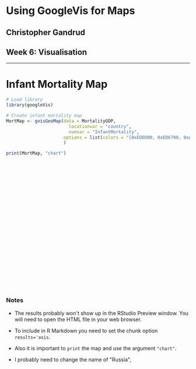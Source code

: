 # Using GoogleVis for Maps
## Christopher Gandrud
## Week 6: Visualisation

---




# Infant Mortality Map


```r
# Load library
library(googleVis)

# Create infant mortality map
MortMap <- gvisGeoMap(data = MortalityGDP,
                        locationvar = "country",
                        numvar = "InfantMortality",
                      options = list(colors = "[0xEDDD00, 0xED6700, 0xA04400]")
                      )

print(MortMap, "chart")
```

<!-- GeoMap generated in R 2.15.1 by googleVis 0.2.17 package -->
<!-- Tue Oct  2 20:09:53 2012 -->


<!-- jsHeader -->
<script type="text/javascript" src="http://www.google.com/jsapi">
</script>
<script type="text/javascript">
 
// jsData 
function gvisDataGeoMapID789e3e3bbf1 ()
{
  var data = new google.visualization.DataTable();
  var datajson =
[
 [
 "United Arab Emirates",
        6.3 
],
[
 "Afghanistan",
       76.2 
],
[
 "Antigua and Barbuda",
        7.2 
],
[
 "Albania",
       14.1 
],
[
 "Armenia",
       17.2 
],
[
 "Angola",
      100.1 
],
[
 "Argentina",
       13.4 
],
[
 "American Samoa",
null 
],
[
 "Austria",
        3.6 
],
[
 "Australia",
        4.3 
],
[
 "Aruba",
null 
],
[
 "Azerbaijan",
       41.9 
],
[
 "Bosnia and Herzegovina",
        7.1 
],
[
 "Barbados",
       16.9 
],
[
 "Bangladesh",
       40.5 
],
[
 "Belgium",
        3.7 
],
[
 "Burkina Faso",
       83.6 
],
[
 "Bulgaria",
       11.5 
],
[
 "Bahrain",
        8.9 
],
[
 "Burundi",
         89 
],
[
 "Benin",
       71.1 
],
[
 "Bermuda",
null 
],
[
 "Brunei Darussalam",
        5.9 
],
[
 "Bolivia",
       42.4 
],
[
 "Brazil",
       16.2 
],
[
 "Bahamas, The",
         14 
],
[
 "Bhutan",
       45.7 
],
[
 "Botswana",
       22.4 
],
[
 "Belarus",
        4.8 
],
[
 "Belize",
       15.8 
],
[
 "Canada",
          5 
],
[
 "Congo, Dem. Rep.",
      112.8 
],
[
 "Central African Republic",
      109.3 
],
[
 "Congo, Rep.",
       64.8 
],
[
 "Switzerland",
        4.1 
],
[
 "Cote d'Ivoire",
       83.3 
],
[
 "Chile",
        7.7 
],
[
 "Cameroon",
       81.1 
],
[
 "China",
       14.9 
],
[
 "Colombia",
       16.2 
],
[
 "Costa Rica",
        8.8 
],
[
 "Cuba",
        4.8 
],
[
 "Cape Verde",
       20.1 
],
[
 "Cyprus",
          3 
],
[
 "Czech Republic",
        3.6 
],
[
 "Germany",
        3.5 
],
[
 "Djibouti",
       74.2 
],
[
 "Denmark",
        3.5 
],
[
 "Dominica",
         11 
],
[
 "Dominican Republic",
       22.5 
],
[
 "Algeria",
       27.6 
],
[
 "Ecuador",
         21 
],
[
 "Estonia",
        3.6 
],
[
 "Egypt, Arab Rep.",
       20.4 
],
[
 "Eritrea",
       48.8 
],
[
 "Spain",
        3.9 
],
[
 "Ethiopia",
       56.5 
],
[
 "Finland",
        2.5 
],
[
 "Fiji",
       14.9 
],
[
 "Micronesia, Fed. Sts.",
       34.4 
],
[
 "Faeroe Islands",
null 
],
[
 "France",
        3.5 
],
[
 "Gabon",
       51.5 
],
[
 "United Kingdom",
        4.6 
],
[
 "Grenada",
       10.8 
],
[
 "Georgia",
       19.9 
],
[
 "Ghana",
       53.7 
],
[
 "Greenland",
null 
],
[
 "Gambia, The",
       59.2 
],
[
 "Guinea",
       83.1 
],
[
 "Equatorial Guinea",
       82.6 
],
[
 "Greece",
          4 
],
[
 "Guatemala",
       26.1 
],
[
 "Guam",
null 
],
[
 "Guinea-Bissau",
      100.1 
],
[
 "Guyana",
       31.2 
],
[
 "Hong Kong SAR, China",
null 
],
[
 "Honduras",
       19.8 
],
[
 "Croatia",
        4.8 
],
[
 "Haiti",
       55.9 
],
[
 "Hungary",
          6 
],
[
 "Indonesia",
       26.8 
],
[
 "Ireland",
        3.6 
],
[
 "Israel",
        3.8 
],
[
 "India",
         50 
],
[
 "Iraq",
       31.6 
],
[
 "Iran, Islamic Rep.",
       22.9 
],
[
 "Iceland",
        1.8 
],
[
 "Italy",
        3.4 
],
[
 "Jamaica",
       16.8 
],
[
 "Jordan",
       18.9 
],
[
 "Japan",
        2.4 
],
[
 "Kenya",
       51.9 
],
[
 "Kyrgyz Republic",
       29.2 
],
[
 "Cambodia",
       41.9 
],
[
 "Kiribati",
       39.5 
],
[
 "Comoros",
       61.4 
],
[
 "St. Kitts and Nevis",
        6.8 
],
[
 "Korea, Dem. Rep.",
       26.4 
],
[
 "Korea, Rep.",
        4.2 
],
[
 "Kuwait",
        9.5 
],
[
 "Cayman Islands",
null 
],
[
 "Kazakhstan",
       26.5 
],
[
 "Lao PDR",
       37.4 
],
[
 "Lebanon",
        9.1 
],
[
 "St. Lucia",
         14 
],
[
 "Sri Lanka",
       11.4 
],
[
 "Liberia",
       65.1 
],
[
 "Lesotho",
       68.3 
],
[
 "Lithuania",
        5.5 
],
[
 "Luxembourg",
        2.6 
],
[
 "Latvia",
        8.2 
],
[
 "Libya",
         14 
],
[
 "Morocco",
       30.6 
],
[
 "Moldova",
       14.4 
],
[
 "Montenegro",
        7.2 
],
[
 "Madagascar",
       45.9 
],
[
 "Marshall Islands",
       23.6 
],
[
 "Macedonia, FYR",
        9.7 
],
[
 "Mali",
      100.8 
],
[
 "Myanmar",
       50.5 
],
[
 "Mongolia",
       28.7 
],
[
 "Macao SAR, China",
null 
],
[
 "Mauritania",
       76.1 
],
[
 "Malta",
        5.2 
],
[
 "Mauritius",
       13.1 
],
[
 "Maldives",
       12.1 
],
[
 "Malawi",
       59.9 
],
[
 "Mexico",
       14.8 
],
[
 "Malaysia",
        6.1 
],
[
 "Mozambique",
       78.2 
],
[
 "New Caledonia",
null 
],
[
 "Niger",
       70.7 
],
[
 "Nigeria",
       83.4 
],
[
 "Nicaragua",
       23.6 
],
[
 "Netherlands",
        3.7 
],
[
 "Norway",
        2.8 
],
[
 "Nepal",
       42.4 
],
[
 "New Zealand",
        4.9 
],
[
 "Oman",
        8.5 
],
[
 "Panama",
       17.5 
],
[
 "Peru",
       16.2 
],
[
 "French Polynesia",
null 
],
[
 "Papua New Guinea",
       46.1 
],
[
 "Philippines",
       21.7 
],
[
 "Pakistan",
       61.9 
],
[
 "Poland",
        5.4 
],
[
 "Portugal",
          3 
],
[
 "Palau",
       15.2 
],
[
 "Paraguay",
       20.6 
],
[
 "Qatar",
          7 
],
[
 "Romania",
       12.8 
],
[
 "Serbia",
        6.7 
],
[
 "Russian Federation",
       10.9 
],
[
 "Rwanda",
       45.6 
],
[
 "Saudi Arabia",
        9.2 
],
[
 "Solomon Islands",
       19.7 
],
[
 "Seychelles",
       11.8 
],
[
 "Sudan",
       58.3 
],
[
 "Sweden",
        2.4 
],
[
 "Singapore",
        2.1 
],
[
 "Slovenia",
        2.5 
],
[
 "Slovak Republic",
        7.1 
],
[
 "Sierra Leone",
      123.3 
],
[
 "San Marino",
        1.9 
],
[
 "Senegal",
       49.3 
],
[
 "Somalia",
      108.3 
],
[
 "Suriname",
       27.2 
],
[
 "South Sudan",
       79.7 
],
[
 "Sao Tome and Principe",
       58.3 
],
[
 "El Salvador",
       15.1 
],
[
 "Syrian Arab Republic",
       14.1 
],
[
 "Swaziland",
         74 
],
[
 "Chad",
       98.5 
],
[
 "Togo",
       73.8 
],
[
 "Thailand",
       11.5 
],
[
 "Tajikistan",
       56.4 
],
[
 "Timor-Leste",
         51 
],
[
 "Turkmenistan",
       46.8 
],
[
 "Tunisia",
       15.5 
],
[
 "Tonga",
       13.8 
],
[
 "Turkey",
       13.6 
],
[
 "Trinidad and Tobago",
         25 
],
[
 "Tanzania",
       50.5 
],
[
 "Ukraine",
        9.8 
],
[
 "Uganda",
       62.5 
],
[
 "United States",
        6.5 
],
[
 "Uruguay",
        9.6 
],
[
 "Uzbekistan",
       43.1 
],
[
 "St. Vincent and the Grenadines",
       19.4 
],
[
 "Venezuela, RB",
       13.8 
],
[
 "Vietnam",
       18.8 
],
[
 "Vanuatu",
       12.6 
],
[
 "Samoa",
       16.5 
],
[
 "Yemen, Rep.",
       59.4 
],
[
 "South Africa",
       41.4 
],
[
 "Zambia",
       60.5 
],
[
 "Zimbabwe",
       48.1 
] 
];
data.addColumn('string','country');
data.addColumn('number','InfantMortality');
data.addRows(datajson);
return(data);
}
 
// jsDrawChart
function drawChartGeoMapID789e3e3bbf1() {
  var data = gvisDataGeoMapID789e3e3bbf1();
  var options = {};
options["dataMode"] = "regions";
options["width"] =    556;
options["height"] =    347;
options["colors"] = [0xEDDD00, 0xED6700, 0xA04400];

     var chart = new google.visualization.GeoMap(
       document.getElementById('GeoMapID789e3e3bbf1')
     );
     chart.draw(data,options);
    

}
  
 
// jsDisplayChart 
function displayChartGeoMapID789e3e3bbf1()
{
  google.load("visualization", "1", { packages:["geomap"] }); 
  google.setOnLoadCallback(drawChartGeoMapID789e3e3bbf1);
}
 
// jsChart 
displayChartGeoMapID789e3e3bbf1()
 
<!-- jsFooter -->  
//-->
</script>
 
<!-- divChart -->
  
<div id="GeoMapID789e3e3bbf1"
  style="width: 556px; height: 347px;">
</div>


### Notes

- The results probably won't show up in the RStudio Preview window. You will need to open the HTML file in your web browser.

- To include in R Markdown you need to set the chunk option `results='asis`.

- Also it is important to `print` the map and use the argument `"chart"`.

- I probably need to change the name of "Russia",
